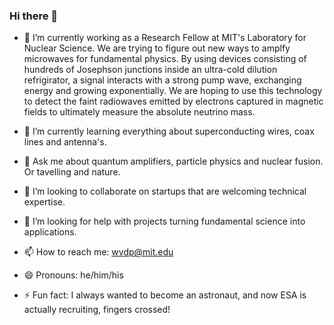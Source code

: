### Hi there 👋

- 🔭 I’m currently working as a Research Fellow at MIT's Laboratory for Nuclear Science. We are trying to figure out new ways to amplfy microwaves for fundamental physics. By using devices consisting of hundreds of Josephson junctions inside an ultra-cold dilution refrigirator, a signal interacts with a strong pump wave, exchanging energy and growing exponentially. We are hoping to use this technology to detect the faint radiowaves emitted by electrons captured in magnetic fields to ultimately measure the absolute neutrino mass. 

- 🌱 I’m currently learning everything about superconducting wires, coax lines and antenna's.
- 💬 Ask me about quantum amplifiers, particle physics and nuclear fusion. Or tavelling and nature.
- 👯 I’m looking to collaborate on startups that are welcoming technical expertise.
- 🤔 I’m looking for help with projects turning fundamental science into applications.
- 📫 How to reach me: wvdp@mit.edu
- 😄 Pronouns: he/him/his
- ⚡ Fun fact: I always wanted to become an astronaut, and now ESA is actually recruiting, fingers crossed!

